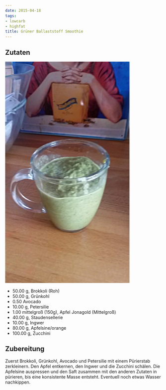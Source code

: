 ```yaml
---
date: 2015-04-18
tags:
- lowcarb
- highfat
title: Grüner Ballaststoff Smoothie
---
```


## Zutaten
![](/img/gruener-ballaststoff-smoothie.jpg)

-    50.00 g, Brokkoli (Roh)
-    50.00 g, Grünkohl
-    0.50 Avocado
-    10.00 g, Petersilie
-    1.00 mittelgroß (150g), Apfel Jonagold (Mittelgroß)
-    40.00 g, Staudensellerie
-    10.00 g, Ingwer
-    80.00 g, Apfelsine/orange
-    100.00 g, Zucchini

## Zubereitung

Zuerst Brokkoli, Grünkohl, Avocado  und Petersilie mit einem Pürierstab zerkleinern. Den Apfel entkernen, den Ingwer und die Zucchini schälen. Die Apfelsine auspressen und den Saft zusammen mit den anderen Zutaten in pürieren, bis eine konsistente Masse entsteht. Eventuell noch etwas Wasser nachkippen.
